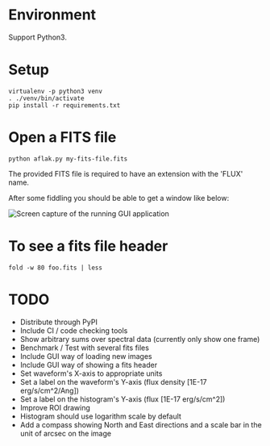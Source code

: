 # Environment

Support Python3.

# Setup

    virtualenv -p python3 venv
    . ./venv/bin/activate
    pip install -r requirements.txt

# Open a FITS file

    python aflak.py my-fits-file.fits

The provided FITS file is required to have an extension with the 'FLUX' name.

After some fiddling you should be able to get a window like below:

![Screen capture of the running GUI application](images/2017-11-13-screenshot.jpg?raw=true)


# To see a fits file header

    fold -w 80 foo.fits | less

# TODO

- Distribute through PyPI
- Include CI / code checking tools
- Show arbitrary sums over spectral data (currently only show one frame)
- Benchmark / Test with several fits files
- Include GUI way of loading new images
- Include GUI way of showing a fits header
- Set waveform's X-axis to appropriate units
- Set a label on the waveform's Y-axis (flux density [1E-17 erg/s/cm^2/Ang])
- Set a label on the histogram's Y-axis (flux [1E-17 erg/s/cm^2])
- Improve ROI drawing
- Histogram should use logarithm scale by default
- Add a compass showing North and East directions and a scale bar in the unit of arcsec on the image
